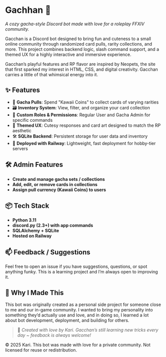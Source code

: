 # Gachhan 🎀
*A cozy gacha-style Discord bot made with love for a roleplay FFXIV community.* 

Gacchan is a Discord bot designed to bring fun and cuteness to a small online community through randomized card pulls, rarity collections, and more. This project combines backend logic, slash command support, and a themed UX for a highly interactive and immersive experience.

Gacchan’s playful features and RP flavor are inspired by Neopets, the site that first sparked my interest in HTML, CSS, and digital creativity. Gacchan carries a little of that whimsical energy into it. 

## ✨ Features

- 🎲 **Gacha Pulls**: Spend "Kawaii Coins" to collect cards of varying rarities
- 🗃️ **Inventory System**: View, filter, and organize your card collection
- 🧠 **Custom Roles & Permissions**: Regular User and Gacha Admin for specific commands
- 🎀 **Themed UX**: Cutesy responses and card art designed to match the RP aesthetic
- 🛠️ **SQLite Backend**: Persistent storage for user data and inventory
- 🚀 **Deployed with Railway**: Lightweight, fast deployment for hobby-tier servers


## 🛠️ Admin Features

- **Create and manage gacha sets / collections**
- **Add, edit, or remove cards in collections**
- **Assign pull currency (Kawaii Coins) to users**


## 📦 Tech Stack

- **Python 3.11**
- **discord.py (2.3+) with app commands**
- **SQLAlchemy + SQLite**
- **Hosted on Railway**

## 📫 Feedback / Suggestions

Feel free to open an issue if you have suggestions, questions, or spot anything funky. This is a learning project and I’m always open to improving it.


## 💖 Why I Made This

This bot was originally created as a personal side project for someone close to me and our in-game community. I wanted to bring my personality into something they’d actually use and love, and in doing so, I learned a lot about bot development, deployment, and building for others.

> 💌 *Created with love by Kari. Gacchan’s still learning new tricks every day ~ feedback is always welcome!*

© 2025 Kari. This bot was made with love for a private community.
Not licensed for reuse or redistribution.
